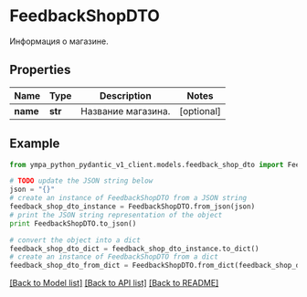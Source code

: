# FeedbackShopDTO

Информация о магазине.

## Properties
Name | Type | Description | Notes
------------ | ------------- | ------------- | -------------
**name** | **str** | Название магазина. | [optional] 

## Example

```python
from ympa_python_pydantic_v1_client.models.feedback_shop_dto import FeedbackShopDTO

# TODO update the JSON string below
json = "{}"
# create an instance of FeedbackShopDTO from a JSON string
feedback_shop_dto_instance = FeedbackShopDTO.from_json(json)
# print the JSON string representation of the object
print FeedbackShopDTO.to_json()

# convert the object into a dict
feedback_shop_dto_dict = feedback_shop_dto_instance.to_dict()
# create an instance of FeedbackShopDTO from a dict
feedback_shop_dto_from_dict = FeedbackShopDTO.from_dict(feedback_shop_dto_dict)
```
[[Back to Model list]](../README.md#documentation-for-models) [[Back to API list]](../README.md#documentation-for-api-endpoints) [[Back to README]](../README.md)


